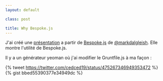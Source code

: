 ```yaml
---
layout: default

class: post

title: Why Bespoke.js
---
```




J'ai créé une [présentation](//cedced19.github.io/presentation/why-bespoke/) a partir de [Bespoke.js](http://markdalgleish.com/projects/bespoke.js/) de [@markdalgleish](https://twitter.com/markdalgleish).
Elle montre l'utilité de Bespoke.js.  


Il y a un générateur yeoman où j'ai modifier le Gruntfile.js à ma façon :  

{% tweet https://twitter.com/cedced19/status/475267346949353472 %}
{% gist bbed55390377e34949dc %}
